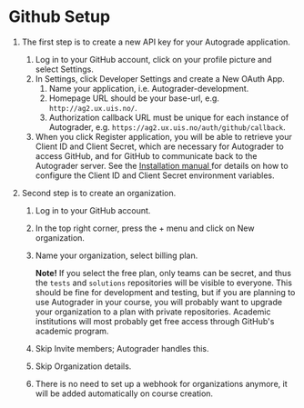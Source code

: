 # Github Setup
1. The first step is to create a new API key for your Autograde application.
    1. Log in to your GitHub account, click on your profile picture and select Settings.
    3. In Settings, click Developer Settings and create a New OAuth App.
        1. Name your application, i.e. Autograder-development.
        2. Homepage URL should be your base-url, e.g. `http://ag2.ux.uis.no/`.
        3. Authorization callback URL must be unique for each instance of Autograder, e.g. `https://ag2.ux.uis.no/auth/github/callback`.
    4. When you click Register application, you will be able to retrieve your Client ID and Client Secret, which are necessary for Autograder to access GitHub, and for GitHub to communicate back to the Autograder server. See the <a href="Installation.md"> Installation manual </a> for details on how to configure the Client ID and Client Secret environment variables.

2. Second step is to create an organization.
    1. Log in to your GitHub account.
    2. In the top right corner, press the + menu and click on New organization.
    3. Name your organization, select billing plan.

       **Note!** If you select the free plan, only teams can be secret, and thus the `tests` and `solutions` repositories will be visible to everyone. This should be fine for development and testing, but if you are planning to use Autograder in your course, you will probably want to upgrade your organization to a plan with private repositories. Academic institutions will most probably get free access through GitHub's academic program.

    4. Skip Invite members; Autograder handles this.
    5. Skip Organization details.
    6. There is no need to set up a webhook for organizations anymore, it will be added automatically on course creation.
